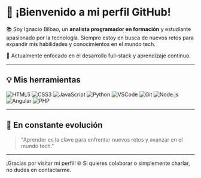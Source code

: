# 👋 ¡Bienvenido a mi perfil GitHub!

📚 Soy Ignacio Bilbao, un **analista programador en formación** y estudiante apasionado por la tecnología. Siempre estoy en busca de nuevos retos para expandir mis habilidades y conocimientos en el mundo tech.

🌱 Actualmente enfocado en el desarrollo full-stack y aprendizaje continuo.

---

## 💡 Mis herramientas
![HTML5](https://img.shields.io/badge/-HTML5-E34F26?logo=html5&logoColor=white&style=flat)
![CSS3](https://img.shields.io/badge/-CSS3-1572B6?logo=css3&logoColor=white&style=flat)
![JavaScript](https://img.shields.io/badge/-JavaScript-F7DF1E?logo=javascript&logoColor=black&style=flat)
![Python](https://img.shields.io/badge/-Python-3776AB?logo=python&logoColor=white&style=flat)
![VSCode](https://img.shields.io/badge/-VSCode-007ACC?logo=visualstudio&logoColor=white&style=flat)
![Git](https://img.shields.io/badge/-Git-F05032?logo=git&logoColor=white&style=flat)
![Node.js](https://img.shields.io/badge/-Node.js-339933?logo=node.js&logoColor=white&style=flat)
![Angular](https://img.shields.io/badge/-Angular-DD0031?logo=angular&logoColor=white&style=flat)
![PHP](https://img.shields.io/badge/-PHP-777BB4?logo=php&logoColor=white&style=flat)

---

## 🌟 En constante evolución
> "Aprender es la clave para enfrentar nuevos retos y avanzar en el mundo tech."

---

¡Gracias por visitar mi perfil! 🌐 Si quieres colaborar o simplemente charlar, no dudes en contactarme.
